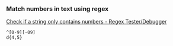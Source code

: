 ### Match numbers in text using regex 

[Check if a string only contains numbers - Regex Tester/Debugger](https://www.regextester.com/21 "Check if a string only contains numbers - Regex Tester/Debugger")




```regex
^[0-9][-09]
d{4,5}
```
